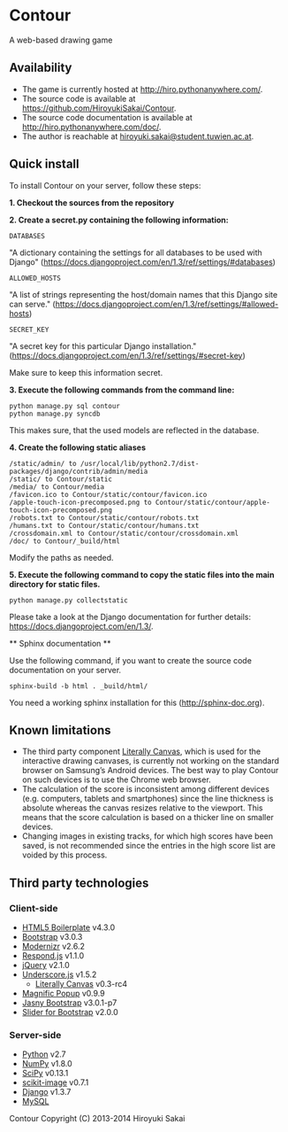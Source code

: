 # Contour

A web-based drawing game

## Availability

* The game is currently hosted at <http://hiro.pythonanywhere.com/>.
* The source code is available at <https://github.com/HiroyukiSakai/Contour>.
* The source code documentation is available at <http://hiro.pythonanywhere.com/doc/>.
* The author is reachable at <hiroyuki.sakai@student.tuwien.ac.at>.

## Quick install

To install Contour on your server, follow these steps:

**1. Checkout the sources from the repository**

**2. Create a secret.py containing the following information:**
    
    DATABASES
    
"A dictionary containing the settings for all databases to be used with Django" (<https://docs.djangoproject.com/en/1.3/ref/settings/#databases>)
    
    ALLOWED_HOSTS

"A list of strings representing the host/domain names that this Django site can serve." (<https://docs.djangoproject.com/en/1.3/ref/settings/#allowed-hosts>)
    
    SECRET_KEY

"A secret key for this particular Django installation." (<https://docs.djangoproject.com/en/1.3/ref/settings/#secret-key>)
    
Make sure to keep this information secret.

**3. Execute the following commands from the command line:**
    
    python manage.py sql contour
    python manage.py syncdb
    
This makes sure, that the used models are reflected in the database.

**4. Create the following static aliases**

    /static/admin/ to /usr/local/lib/python2.7/dist-packages/django/contrib/admin/media
    /static/ to Contour/static
    /media/ to Contour/media
    /favicon.ico to Contour/static/contour/favicon.ico
    /apple-touch-icon-precomposed.png to Contour/static/contour/apple-touch-icon-precomposed.png
    /robots.txt to Contour/static/contour/robots.txt
    /humans.txt to Contour/static/contour/humans.txt
    /crossdomain.xml to Contour/static/contour/crossdomain.xml
    /doc/ to Contour/_build/html

Modify the paths as needed.

**5. Execute the following command to copy the static files into the main directory for static files.**
    
    python manage.py collectstatic

Please take a look at the Django documentation for further details: <https://docs.djangoproject.com/en/1.3/>.

** Sphinx documentation **

Use the following command, if you want to create the source code documentation on your server.

    sphinx-build -b html . _build/html/

You need a working sphinx installation for this (<http://sphinx-doc.org>).

## Known limitations

* The third party component [Literally Canvas](http://literallycanvas.com), which is used for the interactive drawing canvases, is currently not working on the standard browser on Samsung’s Android devices. The best way to play Contour on such devices is to use the Chrome web browser.
* The calculation of the score is inconsistent among different devices (e.g. computers, tablets and smartphones) since the line thickness is absolute whereas the canvas resizes relative to the viewport. This means that the score calculation is based on a thicker line on smaller devices.
* Changing images in existing tracks, for which high scores have been saved, is not recommended since the entries in the high score list are voided by this process.

## Third party technologies

### Client-side

* [HTML5 Boilerplate](http://html5boilerplate.com) v4.3.0
* [Bootstrap](http://getbootstrap.com) v3.0.3
* [Modernizr](http://modernizr.com) v2.6.2
* [Respond.js](https://github.com/scottjehl/Respond) v1.1.0
* [jQuery](http://jquery.com) v2.1.0
* [Underscore.js](http://underscorejs.org) v1.5.2
    * [Literally Canvas](http://literallycanvas.com) v0.3-rc4
* [Magnific Popup](http://dimsemenov.com/plugins/magnific-popup/) v0.9.9
* [Jasny Bootstrap](http://jasny.github.io/bootstrap/) v3.0.1-p7
* [Slider for Bootstrap](http://www.eyecon.ro/bootstrap-slider/) v2.0.0

### Server-side

* [Python](http://www.python.org) v2.7
* [NumPy](http://www.numpy.org) v1.8.0
* [SciPy](http://www.scipy.org) v0.13.1
* [scikit-image](http://www.scikit-image.org) v0.7.1
* [Django](https://www.djangoproject.com) v1.3.7
* [MySQL](http://www.mysql.com)

Contour  Copyright (C) 2013-2014  Hiroyuki Sakai
